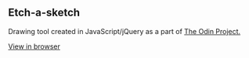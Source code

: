 <h2>Etch-a-sketch</h2>

Drawing tool created in JavaScript/jQuery as a part of 
<a href="www.theodinproject.com">The Odin Project.</a>

<a href="http://htmlpreview.github.io/?https://github.com/hamstersky/etch-a-sketch/blob/master/index.html">
  View in browser
</a>
